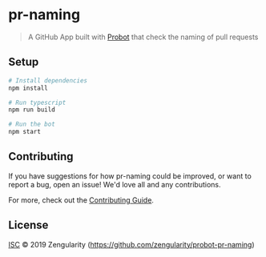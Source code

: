 # pr-naming

> A GitHub App built with [Probot](https://github.com/probot/probot) that check the naming of pull requests

## Setup

```sh
# Install dependencies
npm install

# Run typescript
npm run build

# Run the bot
npm start
```

## Contributing

If you have suggestions for how pr-naming could be improved, or want to report a bug, open an issue! We'd love all and any contributions.

For more, check out the [Contributing Guide](CONTRIBUTING.md).

## License

[ISC](LICENSE) © 2019 Zengularity (https://github.com/zengularity/probot-pr-naming)
